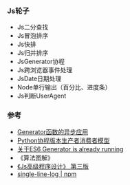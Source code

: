 ### Js轮子
- Js二分查找
- Js冒泡排序
- Js快排
- Js归并排序
- JsGenerator协程
- Js跨浏览器事件处理
- JsDate日期处理
- Node单行输出（百分比、进度条）
[](https://github.com/LeoooY/JsUtils/blob/master/assets/img/nodeLogBar.png)
- Js判断UserAgent


### 参考
- [Generator函数的异步应用](http://es6.ruanyifeng.com/?search=import&x=0&y=0#docs/generator-async)
- [Python协程版本生产者消费者模型](https://www.liaoxuefeng.com/wiki/0014316089557264a6b348958f449949df42a6d3a2e542c000/001432090171191d05dae6e129940518d1d6cf6eeaaa969000)  
- [关于ES6 Generator is already running](https://oss.so/article/82)
- 《算法图解》
- [《Js高级程序设计》 第三版]()
- [single-line-log | npm](https://www.npmjs.com/package/single-line-log)

